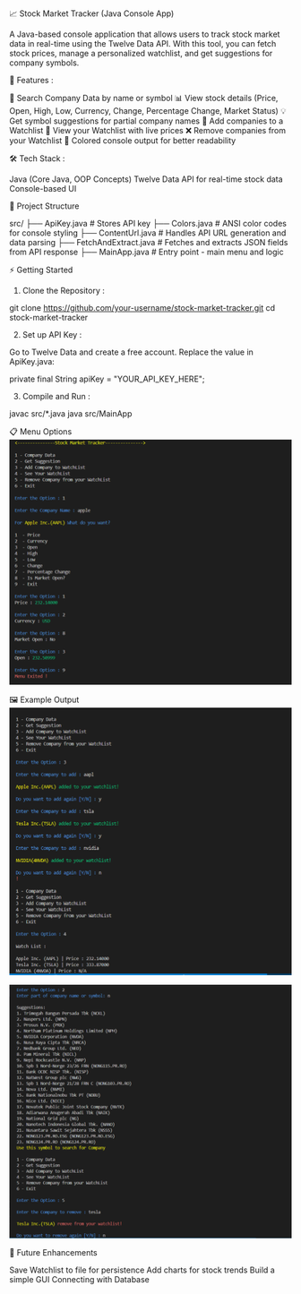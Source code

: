 📈 Stock Market Tracker (Java Console App)

A Java-based console application that allows users to track stock market data in real-time using the Twelve Data API.
With this tool, you can fetch stock prices, manage a personalized watchlist, and get suggestions for company symbols.

🚀 Features :

🔎 Search Company Data by name or symbol
📊 View stock details (Price, Open, High, Low, Currency, Change, Percentage Change, Market Status)
💡 Get symbol suggestions for partial company names
📌 Add companies to a Watchlist
👀 View your Watchlist with live prices
❌ Remove companies from your Watchlist
🎨 Colored console output for better readability


🛠️ Tech Stack :

Java (Core Java, OOP Concepts)
Twelve Data API for real-time stock data
Console-based UI

📂 Project Structure

src/
├── ApiKey.java          # Stores API key
├── Colors.java          # ANSI color codes for console styling
├── ContentUrl.java      # Handles API URL generation and data parsing
├── FetchAndExtract.java # Fetches and extracts JSON fields from API response
├── MainApp.java         # Entry point - main menu and logic

⚡ Getting Started
1. Clone the Repository : 

git clone https://github.com/your-username/stock-market-tracker.git
cd stock-market-tracker

2. Set up API Key : 

Go to Twelve Data and create a free account.
Replace the value in ApiKey.java:

private final String apiKey = "YOUR_API_KEY_HERE";

3. Compile and Run : 

javac src/*.java
java src/MainApp

📋 Menu Options
![Menu](images/image_1.png)

🖼️ Example Output
![WatchList](images/image_2.png)

![Get suggestion](images/image_3.png)

📌 Future Enhancements

Save Watchlist to file for persistence
Add charts for stock trends
Build a simple GUI
Connecting with Database
